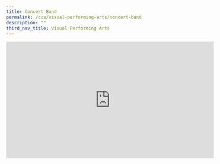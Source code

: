 ```yaml
---
title: Concert Band
permalink: /cca/visual-performing-arts/concert-band
description: ""
third_nav_title: Visual Performing Arts
---
```

<iframe width="560" height="315" src="https://www.youtube.com/embed/t4NDHeds9Hw" title="YouTube video player" frameborder="0" allow="accelerometer; autoplay; clipboard-write; encrypted-media; gyroscope; picture-in-picture" allowfullscreen></iframe>